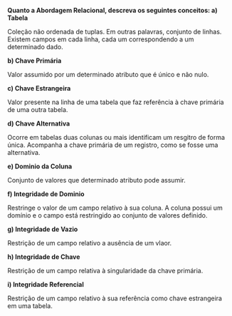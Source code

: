 **Quanto a Abordagem Relacional, descreva os seguintes conceitos:
a) Tabela**


Coleção não ordenada de tuplas. Em outras palavras, conjunto de linhas. Existem campos em cada linha, cada um correspondendo a um determinado dado.


**b) Chave Primária**


Valor assumido por um determinado atributo que é único e não nulo.


**c) Chave Estrangeira**


Valor presente na linha de uma tabela que faz referência à chave primária de uma outra tabela.


**d) Chave Alternativa**


Ocorre em tabelas duas colunas ou mais identificam um resgitro de forma única. Acompanha a chave primária de um registro, como se fosse uma alternativa. 


**e) Dominio da Coluna**


Conjunto de valores que determinado atributo pode assumir.


**f) Integridade de Dominio**


Restringe o valor de um campo relativo à sua coluna. A coluna possui um domínio e o campo está restringido ao conjunto de valores definido.


**g) Integridade de Vazio**


Restrição de um campo relativo a ausência de um vlaor.


**h) Integridade de Chave**


Restrição de um campo relativa à singularidade da chave primária.


**i) Integridade Referencial**


Restrição de um campo relativo à sua referência como chave estrangeira em uma tabela. 
